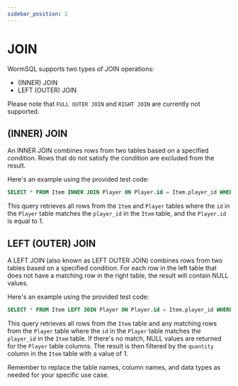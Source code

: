 ```yaml
---
sidebar_position: 2
---
```


# JOIN

WormSQL supports two types of JOIN operations:
- (INNER) JOIN
- LEFT (OUTER) JOIN

Please note that `FULL OUTER JOIN` and `RIGHT JOIN` are currently not supported.

## (INNER) JOIN

An INNER JOIN combines rows from two tables based on a specified condition. Rows that do not satisfy the condition are excluded from the result.

Here's an example using the provided test code:

```sql
SELECT * FROM Item INNER JOIN Player ON Player.id = Item.player_id WHERE Player.id = 1;
```

This query retrieves all rows from the `Item` and `Player` tables where the `id` in the `Player` table matches the `player_id` in the `Item` table, and the `Player.id` is equal to 1.

## LEFT (OUTER) JOIN

A LEFT JOIN (also known as LEFT OUTER JOIN) combines rows from two tables based on a specified condition. For each row in the left table that does not have a matching row in the right table, the result will contain NULL values.

Here's an example using the provided test code:

```sql
SELECT * FROM Item LEFT JOIN Player ON Player.id = Item.player_id WHERE quantity = 1;
```

This query retrieves all rows from the `Item` table and any matching rows from the `Player` table where the `id` in the `Player` table matches the `player_id` in the `Item` table. If there's no match, NULL values are returned for the `Player` table columns. The result is then filtered by the `quantity` column in the `Item` table with a value of 1.

Remember to replace the table names, column names, and data types as needed for your specific use case.